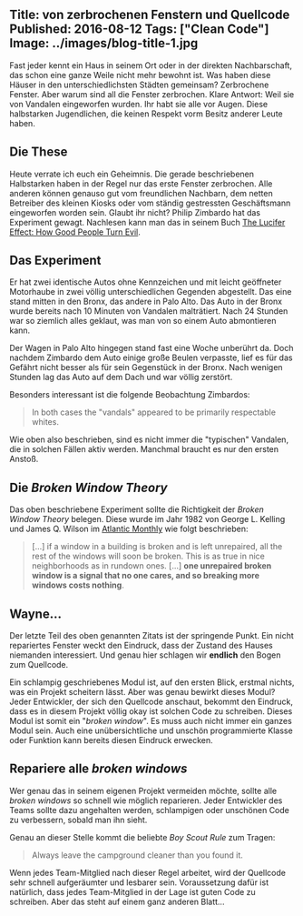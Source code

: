 Title: von zerbrochenen Fenstern und Quellcode
Published: 2016-08-12
Tags: ["Clean Code"]
Image: ../images/blog-title-1.jpg
---
Fast jeder kennt ein Haus in seinem Ort oder in der direkten Nachbarschaft, das schon eine ganze Weile nicht mehr bewohnt ist. Was haben diese Häuser in den unterschiedlichsten Städten gemeinsam? Zerbrochene Fenster. Aber warum sind all die Fenster zerbrochen. Klare Antwort: Weil sie von Vandalen eingeworfen wurden. Ihr habt sie alle vor Augen. Diese halbstarken Jugendlichen, die keinen Respekt vorm Besitz anderer Leute haben.

## Die These
Heute verrate ich euch ein Geheimnis. Die gerade beschriebenen Halbstarken haben in der Regel nur das erste Fenster zerbrochen.
Alle anderen können genauso gut vom freundlichen Nachbarn, dem netten Betreiber des kleinen Kiosks oder vom ständig gestressten Geschäftsmann eingeworfen worden sein. 
Glaubt ihr nicht? Philip Zimbardo hat das Experiment gewagt<!-- Read More -->.
Nachlesen kann man das in seinem Buch [The Lucifer Effect: How Good People Turn Evil](https://www.amazon.de/Lucifer-Effect-Good-People-Turn/dp/1846041031/).

## Das Experiment
Er hat zwei identische Autos ohne Kennzeichen und mit leicht geöffneter Motorhaube in zwei völlig unterschiedlichen Gegenden abgestellt. Das eine stand mitten in den Bronx, das andere in Palo Alto. Das Auto in der Bronx wurde bereits nach 10 Minuten von Vandalen malträtiert. Nach 24 Stunden war so ziemlich alles geklaut, was man von so einem Auto abmontieren kann.

Der Wagen in Palo Alto hingegen stand fast eine Woche unberührt da. Doch nachdem Zimbardo dem Auto einige große Beulen verpasste, lief es für das Gefährt nicht besser als für sein Gegenstück in der Bronx. Nach wenigen Stunden lag das Auto auf dem Dach und war völlig zerstört.

Besonders interessant ist die folgende Beobachtung Zimbardos:
> In both cases the "vandals" appeared to be primarily respectable
whites.

Wie oben also beschrieben, sind es nicht immer die "typischen" Vandalen, die in solchen Fällen aktiv werden. Manchmal braucht es nur den ersten Anstoß.

## Die *Broken Window Theory*
Das oben beschriebene Experiment sollte die Richtigkeit der *Broken Window Theory* belegen. Diese wurde im Jahr 1982 von George L. Kelling und James Q. Wilson im [Atlantic Monthly](http://www.theatlantic.com/magazine/archive/1982/03/broken-windows/304465/) wie folgt beschrieben:

> [...] if a window in a building is broken and is left
unrepaired, all the rest of the windows will soon be broken. This is as true in nice neighborhoods as in rundown ones. [...] **one unrepaired broken window is a signal that no one cares, and so breaking more
windows costs nothing**.

## Wayne...
Der letzte Teil des oben genannten Zitats ist der springende Punkt. Ein nicht repariertes Fenster weckt den Eindruck, dass der Zustand des Hauses niemanden interessiert. Und genau hier schlagen wir **endlich** den Bogen zum Quellcode.

Ein schlampig geschriebenes Modul ist, auf den ersten Blick, erstmal nichts, was ein Projekt scheitern lässt. Aber was genau bewirkt dieses Modul? Jeder Entwickler, der sich den Quellcode anschaut, bekommt den Eindruck, dass es in diesem Projekt völlig okay ist solchen Code zu schreiben. Dieses Modul ist somit ein "*broken window*". Es muss auch nicht immer ein ganzes Modul sein. Auch eine unübersichtliche und unschön programmierte Klasse oder Funktion kann bereits diesen Eindruck erwecken.

## Repariere alle *broken windows*
Wer genau das in seinem eigenen Projekt vermeiden möchte, sollte alle *broken windows* so schnell wie möglich reparieren. Jeder Entwickler des Teams sollte dazu angehalten werden, schlampigen oder unschönen Code zu verbessern, sobald man ihn sieht. 

Genau an dieser Stelle kommt die beliebte *Boy Scout Rule* zum Tragen:

> Always leave the campground cleaner than you found it.

Wenn jedes Team-Mitglied nach dieser Regel arbeitet, wird der Quellcode sehr schnell aufgeräumter und lesbarer sein. Voraussetzung dafür ist natürlich, dass jedes Team-Mitglied in der Lage ist guten Code zu schreiben. Aber das steht auf einem ganz anderen Blatt...